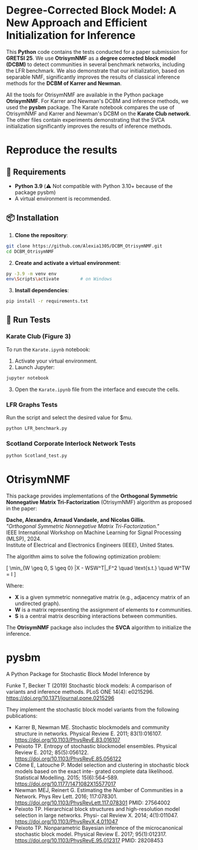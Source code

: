 # Degree-Corrected Block Model: A New Approach and Efficient Initialization for Inference


This **Python** code contains the tests conducted for a paper submission for **GRETSI 25**.
We use **OtrisymNMF** as a **degree corrected block model (DCBM)** to detect communities in several benchmark networks, including the LFR benchmark. 
We also demonstrate that our initialization, based on separable NMF, significantly improves the results of classical inference methods for the **DCBM of Karrer and Newman**.

All the tools for OtrisymNMF are available in the Python package **OtrisymNMF**. For Karrer and Newman's DCBM and inference methods, we used the **pysbm** package.
The Karate notebook compares the use of OtrisymNMF and Karrer and Newman's DCBM on the **Karate Club network**.
The other files contain experiments demonstrating that the SVCA initialization significantly improves the results of inference methods.

# Reproduce the results

## 🔧 Requirements

- **Python 3.9** (⚠️ Not compatible with Python 3.10+ because of the package pysbm)
- A virtual environment is recommended.

## 📦 Installation

1. **Clone the repository**:

```bash
git clone https://github.com/Alexia1305/DCBM_OtrisymNMF.git
cd DCBM_OtrisymNMF
```

2. **Create and activate a virtual environment**:

```bash
py -3.9 -m venv env
env\Scripts\activate        # on Windows
```

3. **Install dependencies**:

```bash
pip install -r requirements.txt
```


## 🚀 Run Tests

### Karate Club (Figure 3)

To run the `Karate.ipynb` notebook:

1. Activate your virtual environment.
2. Launch Jupyter:

```bash
jupyter notebook
```

3. Open the `Karate.ipynb` file from the interface and execute the cells.

### LFR Graphs Tests

Run the script and select the desired value for $mu.

```bash
python LFR_benchmark.py
```
### Scotland Corporate Interlock Network Tests
```bash
python Scotland_test.py
```

# OtrisymNMF
This package provides implementations of the **Orthogonal Symmetric Nonnegative Matrix Tri-Factorization** (OtrisymNMF) algorithm  as proposed in the paper:

**Dache, Alexandra, Arnaud Vandaele, and Nicolas Gillis.**  
*"Orthogonal Symmetric Nonnegative Matrix Tri-Factorization."*  
IEEE International Workshop on Machine Learning for Signal Processing (MLSP), 2024.  
Institute of Electrical and Electronics Engineers (IEEE), United States.

The algorithm aims to solve the following optimization problem:

\[
\min_{W \geq 0, S \geq 0} \|X - WSW^T\|_F^2 \quad \text{s.t.} \quad W^TW = I
\]

Where:
- **X** is a given symmetric nonnegative matrix (e.g., adjacency matrix of an undirected graph).
- **W** is a matrix representing the assignment of elements to **r** communities.
- **S** is a central matrix describing interactions between communities.

The **OtrisymNMF** package also includes the **SVCA** algorithm to initialize the inference.



# pysbm
A Python Package for Stochastic Block Model Inference by 

Funke T, Becker T (2019) Stochastic block models: A comparison of variants and inference methods. 
PLoS ONE 14(4): e0215296. https://doi.org/10.1371/journal.pone.0215296

They implement the stochastic block model variants from the following publications:

- Karrer B, Newman ME. Stochastic blockmodels and community structure in networks. Physical Review E. 2011; 83(1):016107. https://doi.org/10.1103/PhysRevE.83.016107 
- Peixoto TP. Entropy of stochastic blockmodel ensembles. Physical Review E. 2012; 85(5):056122. https://doi.org/10.1103/PhysRevE.85.056122
- Côme E, Latouche P. Model selection and clustering in stochastic block models based on the exact inte- grated complete data likelihood. Statistical Modelling. 2015; 15(6):564–589. https://doi.org/10.1177/1471082X15577017
- Newman MEJ, Reinert G. Estimating the Number of Communities in a Network. Phys Rev Lett. 2016; 117:078301. https://doi.org/10.1103/PhysRevLett.117.078301 PMID: 27564002
- Peixoto TP. Hierarchical block structures and high-resolution model selection in large networks. Physi- cal Review X. 2014; 4(1):011047. https://doi.org/10.1103/PhysRevX.4.011047
- Peixoto TP. Nonparametric Bayesian inference of the microcanonical stochastic block model. Physical
Review E. 2017; 95(1):012317. https://doi.org/10.1103/PhysRevE.95.012317 PMID: 28208453
